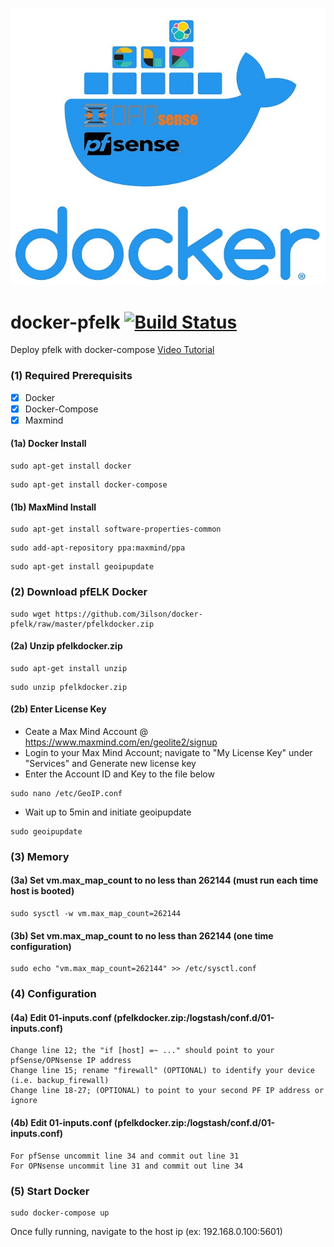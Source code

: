 ![pfelk dashboard](https://github.com/3ilson/docker-pfelk/blob/master/pfelk%2Bdocker.jpg)
# docker-pfelk [![Build Status](https://travis-ci.org/3ilson/docker-pfelk.svg?branch=master)](https://travis-ci.org/3ilson/docker-pfelk)
Deploy pfelk with docker-compose [Video Tutorial](https://www.youtube.com/watch?v=xl0v9h8RXBc) 

### (1) Required Prerequisits 
- [X] Docker 
- [X] Docker-Compose
- [X] Maxmind 

#### (1a) Docker Install
```
sudo apt-get install docker
```
```
sudo apt-get install docker-compose
```
#### (1b) MaxMind Install
```
sudo apt-get install software-properties-common
```
```
sudo add-apt-repository ppa:maxmind/ppa
```
```
sudo apt-get install geoipupdate
```
### (2) Download pfELK Docker
```
sudo wget https://github.com/3ilson/docker-pfelk/raw/master/pfelkdocker.zip
```
#### (2a) Unzip pfelkdocker.zip
```
sudo apt-get install unzip
```
```
sudo unzip pfelkdocker.zip
```
#### (2b) Enter License Key
- Ceate a Max Mind Account @ https://www.maxmind.com/en/geolite2/signup
- Login to your Max Mind Account; navigate to "My License Key" under "Services" and Generate new license key
- Enter the Account ID and Key to the file below
```
sudo nano /etc/GeoIP.conf
```
- Wait up to 5min and initiate geoipupdate
```
sudo geoipupdate
```
### (3) Memory 
#### (3a) Set vm.max_map_count to no less than 262144 (must run each time host is booted)
```
sudo sysctl -w vm.max_map_count=262144
```
#### (3b) Set vm.max_map_count to no less than 262144 (one time configuration) 
```
sudo echo "vm.max_map_count=262144" >> /etc/sysctl.conf
```
### (4) Configuration
#### (4a) Edit 01-inputs.conf (pfelkdocker.zip:/logstash/conf.d/01-inputs.conf)
```
Change line 12; the "if [host] =~ ..." should point to your pfSense/OPNsense IP address
Change line 15; rename "firewall" (OPTIONAL) to identify your device (i.e. backup_firewall)
Change line 18-27; (OPTIONAL) to point to your second PF IP address or ignore
```
#### (4b) Edit 01-inputs.conf (pfelkdocker.zip:/logstash/conf.d/01-inputs.conf)
```
For pfSense uncommit line 34 and commit out line 31
For OPNsense uncommit line 31 and commit out line 34
```
### (5) Start Docker 
```
sudo docker-compose up
```
Once fully running, navigate to the host ip (ex: 192.168.0.100:5601)
